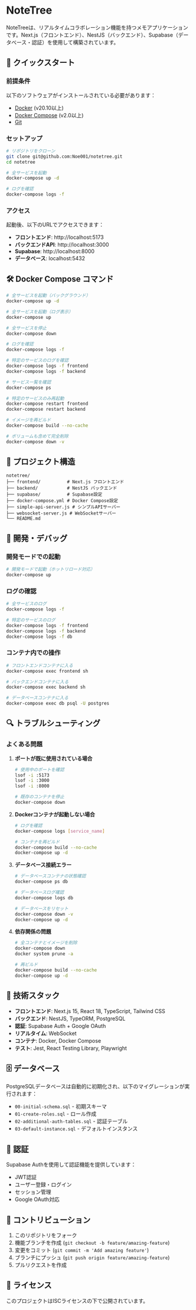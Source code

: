 # NoteTree

NoteTreeは、リアルタイムコラボレーション機能を持つメモアプリケーションです。Next.js（フロントエンド）、NestJS（バックエンド）、Supabase（データベース・認証）を使用して構築されています。

## 🚀 クイックスタート

### 前提条件

以下のソフトウェアがインストールされている必要があります：

- [Docker](https://docs.docker.com/get-docker/) (v20.10以上)
- [Docker Compose](https://docs.docker.com/compose/install/) (v2.0以上)
- [Git](https://git-scm.com/)

### セットアップ

```bash
# リポジトリをクローン
git clone git@github.com:Noe001/notetree.git
cd notetree

# 全サービスを起動
docker-compose up -d

# ログを確認
docker-compose logs -f
```

### アクセス

起動後、以下のURLでアクセスできます：

- **フロントエンド**: http://localhost:5173
- **バックエンドAPI**: http://localhost:3000
- **Supabase**: http://localhost:8000
- **データベース**: localhost:5432

## 🛠️ Docker Compose コマンド

```bash
# 全サービスを起動（バックグラウンド）
docker-compose up -d

# 全サービスを起動（ログ表示）
docker-compose up

# 全サービスを停止
docker-compose down

# ログを確認
docker-compose logs -f

# 特定のサービスのログを確認
docker-compose logs -f frontend
docker-compose logs -f backend

# サービス一覧を確認
docker-compose ps

# 特定のサービスのみ再起動
docker-compose restart frontend
docker-compose restart backend

# イメージを再ビルド
docker-compose build --no-cache

# ボリュームも含めて完全削除
docker-compose down -v
```

## 📁 プロジェクト構造

```
notetree/
├── frontend/          # Next.js フロントエンド
├── backend/           # NestJS バックエンド
├── supabase/          # Supabase設定
├── docker-compose.yml # Docker Compose設定
├── simple-api-server.js # シンプルAPIサーバー
├── websocket-server.js # WebSocketサーバー
└── README.md
```

## 🔧 開発・デバッグ

### 開発モードでの起動

```bash
# 開発モードで起動（ホットリロード対応）
docker-compose up
```

### ログの確認

```bash
# 全サービスのログ
docker-compose logs -f

# 特定のサービスのログ
docker-compose logs -f frontend
docker-compose logs -f backend
docker-compose logs -f db
```

### コンテナ内での操作

```bash
# フロントエンドコンテナに入る
docker-compose exec frontend sh

# バックエンドコンテナに入る
docker-compose exec backend sh

# データベースコンテナに入る
docker-compose exec db psql -U postgres
```

## 🔍 トラブルシューティング

### よくある問題

1. **ポートが既に使用されている場合**
   ```bash
   # 使用中のポートを確認
   lsof -i :5173
   lsof -i :3000
   lsof -i :8000
   
   # 既存のコンテナを停止
   docker-compose down
   ```

2. **Dockerコンテナが起動しない場合**
   ```bash
   # ログを確認
   docker-compose logs [service_name]
   
   # コンテナを再ビルド
   docker-compose build --no-cache
   docker-compose up -d
   ```

3. **データベース接続エラー**
   ```bash
   # データベースコンテナの状態確認
   docker-compose ps db
   
   # データベースログ確認
   docker-compose logs db
   
   # データベースをリセット
   docker-compose down -v
   docker-compose up -d
   ```

4. **依存関係の問題**
   ```bash
   # 全コンテナとイメージを削除
   docker-compose down
   docker system prune -a
   
   # 再ビルド
   docker-compose build --no-cache
   docker-compose up -d
   ```

## 📝 技術スタック

- **フロントエンド**: Next.js 15, React 18, TypeScript, Tailwind CSS
- **バックエンド**: NestJS, TypeORM, PostgreSQL
- **認証**: Supabase Auth + Google OAuth
- **リアルタイム**: WebSocket
- **コンテナ**: Docker, Docker Compose
- **テスト**: Jest, React Testing Library, Playwright

## 🗄️ データベース

PostgreSQLデータベースは自動的に初期化され、以下のマイグレーションが実行されます：

- `00-initial-schema.sql` - 初期スキーマ
- `01-create-roles.sql` - ロール作成
- `02-additional-auth-tables.sql` - 認証テーブル
- `03-default-instance.sql` - デフォルトインスタンス

## 🔐 認証

Supabase Authを使用して認証機能を提供しています：

- JWT認証
- ユーザー登録・ログイン
- セッション管理
- Google OAuth対応

## 🤝 コントリビューション

1. このリポジトリをフォーク
2. 機能ブランチを作成 (`git checkout -b feature/amazing-feature`)
3. 変更をコミット (`git commit -m 'Add amazing feature'`)
4. ブランチにプッシュ (`git push origin feature/amazing-feature`)
5. プルリクエストを作成

## 📄 ライセンス

このプロジェクトはISCライセンスの下で公開されています。
